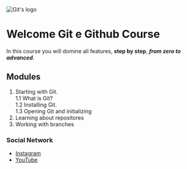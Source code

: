 ![Git's logo](https://sujeitoprogramador.com/wp-content/uploads/2021/04/gitimage.png)

# Welcome Git e Github Course
In this course you will domine all features, **step by step**, _**from zero to advanced**_.

## Modules

1. Starting with Git.   
    1.1 What is Git?    
    1.2 Installing Git.    
    1.3 Opening Git and initializing
2. Learning about repositores
3. Working with branches

### Social Network
- [Instagram](https://instagram.com/sujeitoprogramador)
- [YouTube](https://youtube.com/c/sujeitoprogramador)